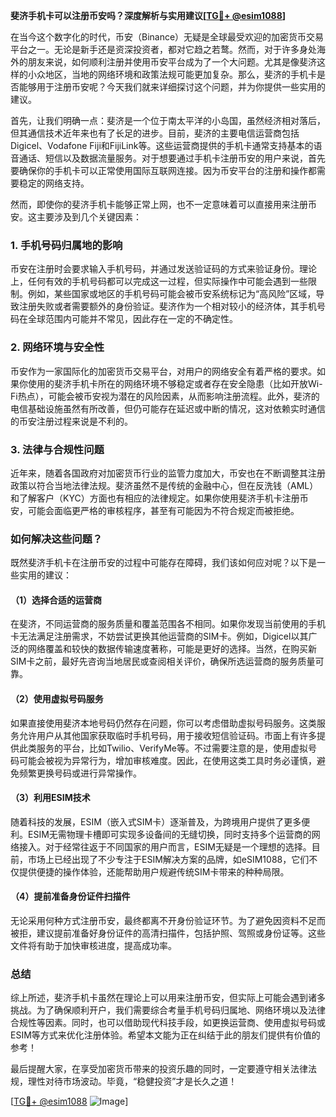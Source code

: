 **斐济手机卡可以注册币安吗？深度解析与实用建议[[TG💪+ @esim1088](https://t.me/s/esim1088)]**

在当今这个数字化的时代，币安（Binance）无疑是全球最受欢迎的加密货币交易平台之一。无论是新手还是资深投资者，都对它趋之若鹜。然而，对于许多身处海外的朋友来说，如何顺利注册并使用币安平台成为了一个大问题。尤其是像斐济这样的小众地区，当地的网络环境和政策法规可能更加复杂。那么，斐济的手机卡是否能够用于注册币安呢？今天我们就来详细探讨这个问题，并为你提供一些实用的建议。

首先，让我们明确一点：斐济是一个位于南太平洋的小岛国，虽然经济相对落后，但其通信技术近年来也有了长足的进步。目前，斐济的主要电信运营商包括Digicel、Vodafone Fiji和FijiLink等。这些运营商提供的手机卡通常支持基本的语音通话、短信以及数据流量服务。对于想要通过手机卡注册币安的用户来说，首先要确保你的手机卡可以正常使用国际互联网连接。因为币安平台的注册和操作都需要稳定的网络支持。

然而，即使你的斐济手机卡能够正常上网，也不一定意味着可以直接用来注册币安。这主要涉及到几个关键因素：

### 1. **手机号码归属地的影响**
币安在注册时会要求输入手机号码，并通过发送验证码的方式来验证身份。理论上，任何有效的手机号码都可以完成这一过程，但实际操作中可能会遇到一些限制。例如，某些国家或地区的手机号码可能会被币安系统标记为“高风险”区域，导致注册失败或者需要额外的身份验证。斐济作为一个相对较小的经济体，其手机号码在全球范围内可能并不常见，因此存在一定的不确定性。

### 2. **网络环境与安全性**
币安作为一家国际化的加密货币交易平台，对用户的网络安全有着严格的要求。如果你使用的斐济手机卡所在的网络环境不够稳定或者存在安全隐患（比如开放Wi-Fi热点），可能会被币安视为潜在的风险因素，从而影响注册流程。此外，斐济的电信基础设施虽然有所改善，但仍可能存在延迟或中断的情况，这对依赖实时通信的币安注册过程来说是不利的。

### 3. **法律与合规性问题**
近年来，随着各国政府对加密货币行业的监管力度加大，币安也在不断调整其注册政策以符合当地法律法规。斐济虽然不是传统的金融中心，但在反洗钱（AML）和了解客户（KYC）方面也有相应的法律规定。如果你使用斐济手机卡注册币安，可能会面临更严格的审核程序，甚至有可能因为不符合规定而被拒绝。

### 如何解决这些问题？

既然斐济手机卡在注册币安的过程中可能存在障碍，我们该如何应对呢？以下是一些实用的建议：

#### （1）选择合适的运营商
在斐济，不同运营商的服务质量和覆盖范围各不相同。如果你发现当前使用的手机卡无法满足注册需求，不妨尝试更换其他运营商的SIM卡。例如，Digicel以其广泛的网络覆盖和较快的数据传输速度著称，可能是更好的选择。当然，在购买新SIM卡之前，最好先咨询当地居民或查阅相关评价，确保所选运营商的服务质量可靠。

#### （2）使用虚拟号码服务
如果直接使用斐济本地号码仍然存在问题，你可以考虑借助虚拟号码服务。这类服务允许用户从其他国家获取临时手机号码，用于接收短信验证码。市面上有许多提供此类服务的平台，比如Twilio、VerifyMe等。不过需要注意的是，使用虚拟号码可能会被视为异常行为，增加审核难度。因此，在使用这类工具时务必谨慎，避免频繁更换号码或进行异常操作。

#### （3）利用ESIM技术
随着科技的发展，ESIM（嵌入式SIM卡）逐渐普及，为跨境用户提供了更多便利。ESIM无需物理卡槽即可实现多设备间的无缝切换，同时支持多个运营商的网络接入。对于经常往返于不同国家的用户而言，ESIM无疑是一个理想的选择。目前，市场上已经出现了不少专注于ESIM解决方案的品牌，如eSIM1088，它们不仅提供便捷的操作体验，还能帮助用户规避传统SIM卡带来的种种局限。

#### （4）提前准备身份证件扫描件
无论采用何种方式注册币安，最终都离不开身份验证环节。为了避免因资料不足而被拒，建议提前准备好身份证件的高清扫描件，包括护照、驾照或身份证等。这些文件将有助于加快审核进度，提高成功率。

### 总结

综上所述，斐济手机卡虽然在理论上可以用来注册币安，但实际上可能会遇到诸多挑战。为了确保顺利开户，我们需要综合考量手机号码归属地、网络环境以及法律合规性等因素。同时，也可以借助现代科技手段，如更换运营商、使用虚拟号码或ESIM等方式来优化注册体验。希望本文能为正在纠结于此的朋友们提供有价值的参考！

最后提醒大家，在享受加密货币带来的投资乐趣的同时，一定要遵守相关法律法规，理性对待市场波动。毕竟，“稳健投资”才是长久之道！

[[TG💪+ @esim1088](https://t.me/s/esim1088) ![Image](https://i.postimg.cc/4NQfJmqS/Snipaste-2025-05-13-00-14-12.png)]